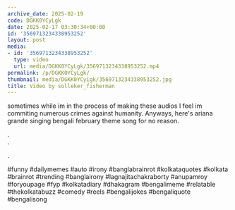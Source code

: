 ```yaml
---
archive_date: 2025-02-19
code: DGKK0YCyLgk
date: 2025-02-17 03:30:34+00:00
id: '3569713234338953252'
layout: post
media:
- id: '3569713234338953252'
  type: video
  url: media/DGKK0YCyLgk/3569713234338953252.mp4
permalink: /p/DGKK0YCyLgk/
thumbnail: media/DGKK0YCyLgk/3569713234338953252.jpg
title: Video by solleker_fisherman
---
```


sometimes while im in the process of making these audios I feel im commiting numerous crimes against humanity. Anyways, here's ariana grande singing bengali february theme song for no reason.  
  
.  
.  
  
.  
  
#funny #dailymemes #auto #irony #banglabrainrot #kolkataquotes #kolkata #brainrot #trending #banglairony #lagnajitachakraborty #anupamroy #foryoupage #fyp  #kolkatadiary #dhakagram #bengalimeme #relatable #thekolkatabuzz #comedy #reels #bengalijokes #bengaliquote #bengalisong